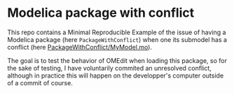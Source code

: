 # Modelica package with conflict

This repo contains a Minimal Reproducible Example of the issue of having a Modelica package (here `PackageWithConflict`) when one its submodel has a conflict (here [PackageWithConflict/MyModel.mo](PackageWithConflict/MyModel.mo)). 

The goal is to test the behavior of OMEdit when loading this package, so for the sake of testing, I have voluntarily commited an unresolved conflict, although in practice this will happen on the developper's computer outside of a commit of course.

